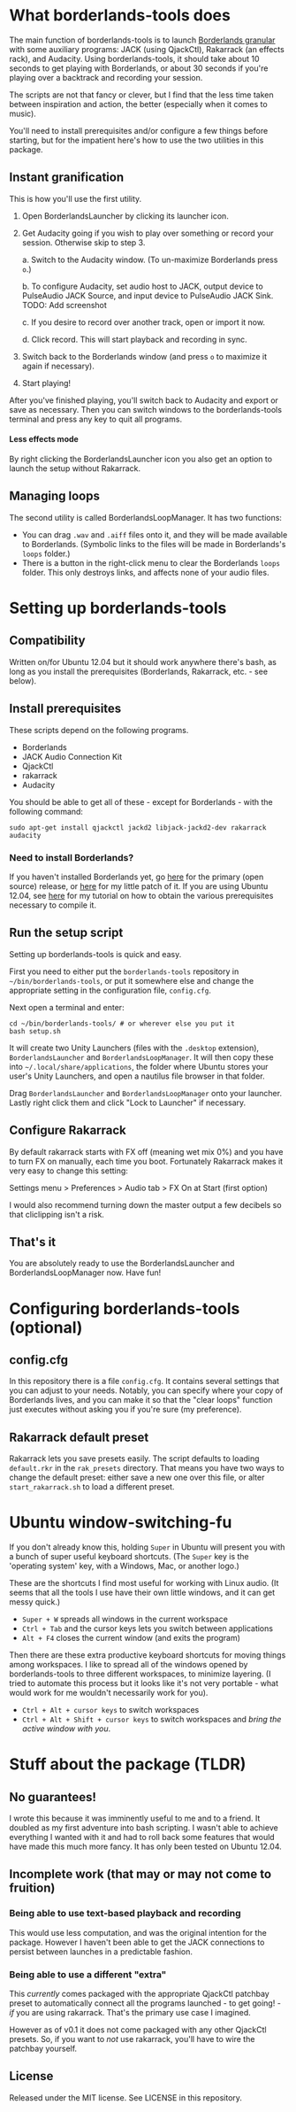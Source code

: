 # What borderlands-tools does

The main function of borderlands-tools is  to launch [Borderlands granular](https://ccrma.stanford.edu/~carlsonc/256a/Borderlands/) with some auxiliary programs: JACK (using QjackCtl), Rakarrack (an effects rack), and Audacity. Using borderlands-tools, it should take about 10 seconds to get playing with Borderlands, or about 30 seconds if you're playing over a backtrack and recording your session.

The scripts are not that fancy or clever, but I find that the less time taken between inspiration and action, the better (especially when it comes to music).

You'll need to install prerequisites and/or configure a few things before starting, but for the impatient here's how to use the two utilities in this package.

## Instant granification

This is how you'll use the first utility.

1. Open BorderlandsLauncher by clicking its launcher icon.
2. Get Audacity going if you wish to play over something or record your session. Otherwise skip to step 3.

    a. Switch to the Audacity window. (To un-maximize Borderlands press `o`.)

    b. To configure Audacity, set audio host to JACK, output device to PulseAudio JACK Source, and input device to PulseAudio JACK Sink. TODO: Add screenshot

    c. If you desire to record over another track, open or import it now.

    d. Click record. This will start playback and recording in sync.

3. Switch back to the Borderlands window (and press `o` to maximize it again if necessary). 

4. Start playing!

After you've finished playing, you'll switch back to Audacity and export or save as necessary. Then you can switch windows to the borderlands-tools terminal and press any key to quit all programs.

#### Less effects mode

By right clicking the BorderlandsLauncher icon you also get an option to launch the setup without Rakarrack.

## Managing loops

The second utility is called BorderlandsLoopManager. It has two functions:

* You can drag `.wav` and `.aiff` files onto it, and they will be made available to Borderlands. (Symbolic links to the files will be made in Borderlands's `loops` folder.)
* There is a button in the right-click menu to clear the Borderlands `loops` folder. This only destroys links, and affects none of your audio files.

# Setting up borderlands-tools

## Compatibility

Written on/for Ubuntu 12.04 but it should work anywhere there's bash, as long as you install the prerequisites (Borderlands, Rakarrack, etc. - see below).

## Install prerequisites

These scripts depend on the following programs.

- Borderlands
- JACK Audio Connection Kit
- QjackCtl
- rakarrack
- Audacity

You should be able to get all of these - except for Borderlands - with the following command:

    sudo apt-get install qjackctl jackd2 libjack-jackd2-dev rakarrack audacity
### Need to install Borderlands?

If you haven't installed Borderlands yet, go [here](https://ccrma.stanford.edu/~carlsonc/256a/Borderlands/) for the primary (open source) release, or [here](https://github.com/hangtwenty/borderlands-granular-pitch-patch) for my little patch of it. If you are using Ubuntu 12.04, see [here](http://hangtwenty.ruhoh.com/posts/building-borderlands-granular-on-ubuntu-12-04-lts) for my tutorial on how to obtain the various prerequisites necessary to compile it.

## Run the setup script

Setting up borderlands-tools is quick and easy.

First you need to either put the `borderlands-tools` repository in `~/bin/borderlands-tools`, or put it somewhere else and change the appropriate setting in the configuration file, `config.cfg`.

Next open a terminal and enter:

    cd ~/bin/borderlands-tools/ # or wherever else you put it
    bash setup.sh

It will create two Unity Launchers (files with the `.desktop` extension), `BorderlandsLauncher` and `BorderlandsLoopManager`. It will then copy these into `~/.local/share/applications`, the folder where Ubuntu stores your user's Unity Launchers, and open a nautilus file browser in that folder.

Drag `BorderlandsLauncher` and `BorderlandsLoopManager` onto your launcher. Lastly right click them and click "Lock to Launcher" if necessary.

## Configure Rakarrack

By default rakarrack starts with FX off (meaning wet mix 0%) and you have to turn FX on manually, each time you boot. Fortunately Rakarrack makes it very easy to change this setting:

Settings menu > Preferences > Audio tab > FX On at Start (first option)

I would also recommend turning down the master output a few decibels so that cliclipping isn't a risk.

## That's it

You are absolutely ready to use the BorderlandsLauncher and BorderlandsLoopManager now. Have fun!

# Configuring borderlands-tools (optional)

## config.cfg

In this repository there is a file `config.cfg`. It contains several settings that you can adjust to your needs. Notably, you can specify where your copy of Borderlands lives, and you can make it so that the "clear loops" function just executes without asking you if you're sure (my preference).

## Rakarrack default preset

Rakarrack lets you save presets easily. The script defaults to loading `default.rkr` in the `rak_presets` directory. That means you have two ways to change the default preset: either save a new one over this file, or alter `start_rakarrack.sh` to load a different preset.

# Ubuntu window-switching-fu

If you don't already know this, holding `Super` in Ubuntu will present you with a bunch of super useful keyboard shortcuts. (The `Super` key is the 'operating system' key, with a Windows, Mac, or another logo.)

These are the shortcuts I find most useful for working with Linux audio. (It seems that all the tools I use have their own little windows, and it can get messy quick.)

* `Super + W` spreads all windows in the current workspace
* `Ctrl + Tab` and the cursor keys lets you switch between applications
* `Alt + F4` closes the current window (and exits the program)

Then there are these extra productive keyboard shortcuts for moving things among workspaces. I like to spread all of the windows opened by borderlands-tools to three different workspaces, to minimize layering. (I tried to automate this process but it looks like it's not very portable - what would work for me wouldn't necessarily work for you).

* `Ctrl + Alt + cursor keys` to switch workspaces
* `Ctrl + Alt + Shift + cursor keys` to switch workspaces and *bring the active window with you*.

# Stuff about the package (TLDR)

## No guarantees!

I wrote this because it was imminently useful to me and to a friend. It doubled as my first adventure into bash scripting. I wasn't able to achieve everything I wanted with it and had to roll back some features that would have made this much more fancy. It has only been tested on Ubuntu 12.04.

## Incomplete work (that may or may not come to fruition)

### Being able to use text-based playback and recording

This would use less computation, and was the original intention for the package. However I haven't been able to get the JACK connections to persist between launches in a predictable fashion.

### Being able to use a different "extra"

This *currently* comes packaged with the appropriate QjackCtl patchbay preset to automatically connect all the programs launched - to get going! - *if* you are using rakarrack. That's the primary use case I imagined.

However as of v0.1 it does not come packaged with any other QjackCtl presets. So, if you want to *not* use rakarrack, you'll have to wire the patchbay yourself.

## License

Released under the MIT license. See LICENSE in this repository.
